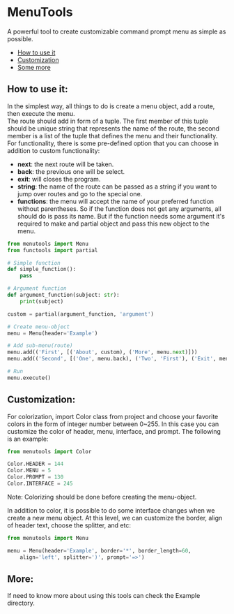 # MenuTools
A powerful tool to create customizable command prompt menu as simple as possible.

+ [How to use it](#how-to-use-it)
+ [Customization](#customization)
+ [Some more](#more)

## How to use it:
In the simplest way, all things to do is create a menu object, add a route, then execute the menu.      
The route should add in form of a tuple. The first member of this tuple should be unique string that represents the name of the route, the second member is a list of the tuple that defines the menu and their functionality. For functionality, there is some pre-defined option that you can choose in addition to custom functionality:

+ **next**: the next route will be taken.
+ **back**: the previous one will be select.
+ **exit**: will closes the program.
+ **string**: the name of the route can be passed as a string if you want to jump over routes and go to the special one.
+ **functions**: the menu will accept the name of your preferred function without parentheses. So if the function does not get any arguments, all should do is pass its name. But if the function needs some argument it's required to make and partial object and pass this new object to the menu.


```python
from menutools import Menu
from functools import partial

# Simple function
def simple_function():
    pass

# Argument function
def argument_function(subject: str):
    print(subject)

custom = partial(argument_function, 'argument')

# Create menu-object
menu = Menu(header='Example')

# Add sub-menu(route)
menu.add(('First', [('About', custom), ('More', menu.next)]))
menu.add(('Second', [('One', menu.back), ('Two', 'First'), ('Exit', menu.exit)]))

# Run
menu.execute()
```

## Customization:
For colorization, import Color class from project and choose your favorite colors in the form of integer number between 0~255. In this case you can customize the color of header, menu, interface, and prompt. The following is an example:


```python
from menutools import Color

Color.HEADER = 144
Color.MENU = 5
Color.PROMPT = 130
Color.INTERFACE = 245
```
Note: Colorizing should be done before creating the menu-object.

In addition to color, it is possible to do some interface changes when we create a new menu object. At this level, we can customize the border, align of header text, choose the splitter, and etc:

```python
from menutools import Menu

menu = Menu(header='Example', border='*', border_length=60,
    align='left', splitter=')', prompt='=>')
```

## More:
If need to know more about using this tools can check the Example directory.
